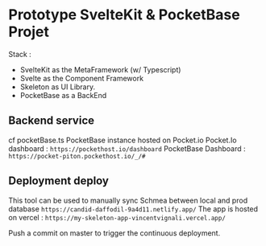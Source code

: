 # Prototype SvelteKit & PocketBase Projet
Stack :
- SvelteKit as the MetaFramework (w/ Typescript)
- Svelte as the Component Framework 
- Skeleton as UI Library.
- PocketBase as a BackEnd

## Backend service
cf pocketBase.ts
PocketBase instance hosted on Pocket.io
Pocket.Io dashboard : `https://pockethost.io/dashboard`
PocketBase Dashboard : `https://pocket-piton.pockethost.io/_/#`
## Deployment deploy
This tool can be used to manually sync Schmea between local and prod database
`https://candid-daffodil-9a4d11.netlify.app/`
The app is hosted on vercel : 
`https://my-skeleton-app-vincentvignali.vercel.app/`

Push a commit on master to trigger the continuous deployment.
